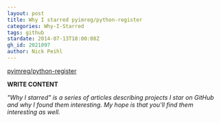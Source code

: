 ```yaml
---
layout: post
title: Why I starred pyimreg/python-register
categories: Why-I-Starred
tags: github
stardate: 2014-07-13T18:00:08Z
gh_id: 2021097
author: Nick Peihl
---
```


[pyimreg/python-register](star.repo.html_url)

**WRITE CONTENT**

*"Why I starred" is a series of articles describing projects I star on GitHub and why I found them interesting. My hope is that you'll find them interesting as well.*

